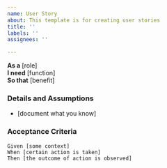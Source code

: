 ```yaml
---
name: User Story
about: This template is for creating user stories
title: ''
labels: ''
assignees: ''

---
```


**As a** [role]  
**I need** [function]  
**So that** [benefit]  
   
### Details and Assumptions
 * [document what you know]
   
### Acceptance Criteria  
   
```gherkin
Given [some context]
When [certain action is taken]
Then [the outcome of action is observed]
```
